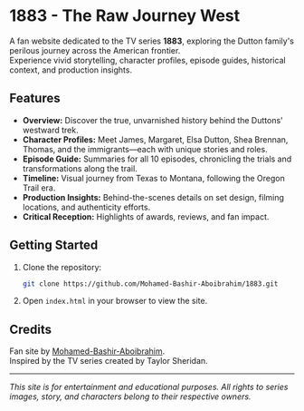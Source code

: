 # 1883 - The Raw Journey West

A fan website dedicated to the TV series **1883**, exploring the Dutton family's perilous journey across the American frontier.  
Experience vivid storytelling, character profiles, episode guides, historical context, and production insights.

## Features

- **Overview:** Discover the true, unvarnished history behind the Duttons' westward trek.
- **Character Profiles:** Meet James, Margaret, Elsa Dutton, Shea Brennan, Thomas, and the immigrants—each with unique stories and roles.
- **Episode Guide:** Summaries for all 10 episodes, chronicling the trials and transformations along the trail.
- **Timeline:** Visual journey from Texas to Montana, following the Oregon Trail era.
- **Production Insights:** Behind-the-scenes details on set design, filming locations, and authenticity efforts.
- **Critical Reception:** Highlights of awards, reviews, and fan impact.

## Getting Started

1. Clone the repository:
    ```bash
    git clone https://github.com/Mohamed-Bashir-Aboibrahim/1883.git
    ```
2. Open `index.html` in your browser to view the site.

## Credits

Fan site by [Mohamed-Bashir-Aboibrahim](https://github.com/Mohamed-Bashir-Aboibrahim).  
Inspired by the TV series created by Taylor Sheridan.

---
*This site is for entertainment and educational purposes. All rights to series images, story, and characters belong to their respective owners.*
